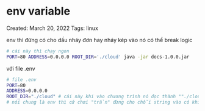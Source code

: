 # env variable

Created: March 20, 2022
Tags: linux

env thì đừng có cho dấu nháy đơn hay nháy kép vào nó có thể break logic

```bash
# cái này thì chạy ngon
PORT=80 ADDRESS=0.0.0.0 ROOT_DIR='./cloud' java -jar docs-1.0.0.jar
```

với file .env

```bash
# file .env
PORT=80
ADDRESS=0.0.0.0
ROOT_DIR="./cloud" # cái này khi vào chương trình nó đọc thành ""./cloud""
# nói chung là env thì cứ chơi "trần" đừng cho chỗi string vào có khi toang
```